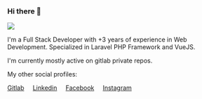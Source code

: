 ### Hi there 👋

![](https://hitx.vercel.app/counter/?id=https://github.com/dodycode/dodycode&t=github%20views)

I'm a Full Stack Developer with +3 years of experience in Web Development. Specialized in Laravel PHP Framework and VueJS.

I'm currently mostly active on gitlab private repos.

My other social profiles:

[Gitlab](https://gitlab.com/kirizu336) &nbsp; &nbsp; [Linkedin](https://www.linkedin.com/in/dodycode/) &nbsp; &nbsp; [Facebook](https://facebook.com/prasdody) &nbsp; &nbsp; [Instagram](https://www.instagram.com/__dodypras/)

<!-- <a href="https://github.com/dodycode?tab=repositories"><img alt="Dodycode Activity Graph" src="https://github-readme-stats.vercel.app/api/top-langs/?username=dodycode&theme=prussian&langs_count=6&layout=compact" /></a> -->
